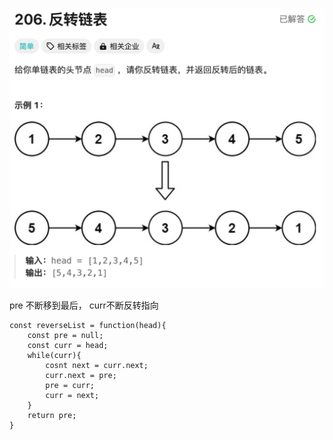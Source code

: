 ![image-20250307221918347](img/image-20250307221918347.png)

pre 不断移到最后，
curr不断反转指向

```
const reverseList = function(head){
    const pre = null;
    const curr = head;
    while(curr){
        cosnt next = curr.next;
        curr.next = pre;
        pre = curr;
        curr = next;
    }
    return pre;
}
```
